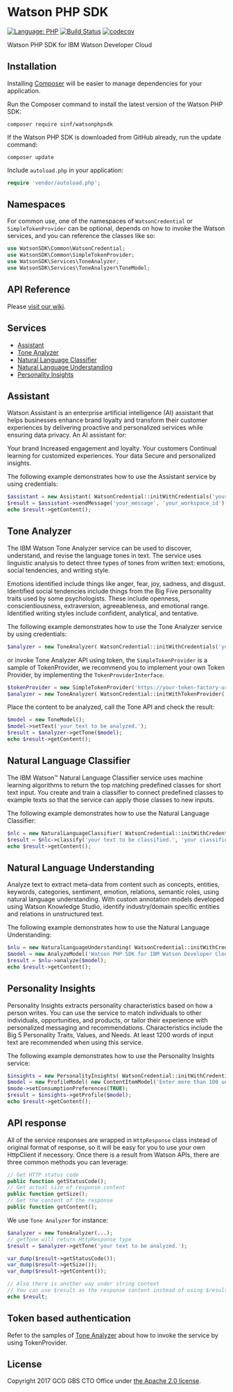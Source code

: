 # Watson PHP SDK

[![Language: PHP](https://img.shields.io/badge/php-5.6+-orange.svg?style=flat)](http://php.net/)
[![Build Status](https://travis-ci.org/CognitiveBuild/WatsonPHPSDK.svg?branch=master)](https://travis-ci.org/CognitiveBuild/WatsonPHPSDK)
[![codecov](https://codecov.io/gh/CognitiveBuild/WatsonPHPSDK/branch/master/graph/badge.svg)](https://codecov.io/gh/CognitiveBuild/WatsonPHPSDK)

Watson PHP SDK for IBM Watson Developer Cloud

## Installation

Installing [Composer](http://getcomposer.org) will be easier to manage dependencies for your application.

Run the Composer command to install the latest version of the Watson PHP SDK:

```shell
composer require sinf/watsonphpsdk
```

If the Watson PHP SDK is downloaded from GitHub already, run the update command:
```shell
composer update
```

Include `autoload.php` in your application:

```php
require 'vendor/autoload.php';
```

## Namespaces
For common use, one of the namespaces of `WatsonCredential` or `SimpleTokenProvider` can be optional, depends on how to invoke the Watson services, and you can reference the classes like so:

```php
use WatsonSDK\Common\WatsonCredential;
use WatsonSDK\Common\SimpleTokenProvider;
use WatsonSDK\Services\ToneAnalyzer;
use WatsonSDK\Services\ToneAnalyzer\ToneModel;
```

## API Reference
Please [visit our wiki](https://github.com/CognitiveBuild/WatsonPHPSDK/wiki).

## Services
* [Assistant](#assistant)
* [Tone Analyzer](#tone-analyzer)
* [Natural Language Classifier](#natural-language-classifier)
* [Natural Language Understanding](#natural-language-understanding)
* [Personality Insights](#personality-insights)

## Assistant
Watson Assistant is an enterprise artificial intelligence (AI) assistant that helps businesses enhance brand loyalty and transform their customer experiences by delivering proactive and personalized services while ensuring data privacy. An AI assistant for: 

Your brand
Increased engagement and loyalty. 
Your customers
Continual learning for customized experiences. 
Your data
Secure and personalized insights.


The following example demonstrates how to use the Assistant service by using credentials:

```php
$assistant = new Assistant( WatsonCredential::initWithCredentials('your_username', 'your_password') );
$result = $assistant->sendMessage('your_message', 'your_workspace_id');
echo $result->getContent();
```

## Tone Analyzer
The IBM Watson Tone Analyzer service can be used to discover, understand, and revise the language tones in text. The service uses linguistic analysis to detect three types of tones from written text: emotions, social tendencies, and writing style.

Emotions identified include things like anger, fear, joy, sadness, and disgust. Identified social tendencies include things from the Big Five personality traits used by some psychologists. These include openness, conscientiousness, extraversion, agreeableness, and emotional range. Identified writing styles include confident, analytical, and tentative.

The following example demonstrates how to use the Tone Analyzer service by using credentials:

```php
$analyzer = new ToneAnalyzer( WatsonCredential::initWithCredentials('your_username', 'your_password') );
```

or invoke Tone Analyzer API using token, the `SimpleTokenProvider` is a sample of TokenProvider, we recommend you to implement your own Token Provider, by implementing the `TokenProviderInterface`.

```php
$tokenProvider = new SimpleTokenProvider('https://your-token-factory-url');
$analyzer = new ToneAnalyzer( WatsonCredential::initWithTokenProvider( $tokenProvider ) );
```

Place the content to be analyzed, call the Tone API and check the result: 

```php
$model = new ToneModel();
$model->setText('your text to be analyzed.');
$result = $analyzer->getTone($model);
echo $result->getContent();
```

## Natural Language Classifier
The IBM Watson™ Natural Language Classifier service uses machine learning algorithms to return the top matching predefined classes for short text input. You create and train a classifier to connect predefined classes to example texts so that the service can apply those classes to new inputs.

The following example demonstrates how to use the Natural Language Classifier:

```php
$nlc = new NaturalLanguageClassifier( WatsonCredential::initWithCredentials('your_username', 'your_password') );
$result = $nlc->classify('your text to be classified.', 'your classifier id');
echo $result->getContent();
```

## Natural Language Understanding
Analyze text to extract meta-data from content such as concepts, entities, keywords, categories, sentiment, emotion, relations, semantic roles, using natural language understanding. With custom annotation models developed using Watson Knowledge Studio, identify industry/domain specific entities and relations in unstructured text.

The following example demonstrates how to use the Natural Language Understanding:

```php
$nlu = new NaturalLanguageUnderstanding( WatsonCredential::initWithCredentials('your_username', 'your_password') );
$model = new AnalyzeModel('Watson PHP SDK for IBM Watson Developer Cloud.', [ 'keywords' => [ 'limit' => 5 ] ]);
$result = $nlu->analyze($model);
echo $result->getContent();
```

## Personality Insights
Personality Insights extracts personality characteristics based on how a person writes. You can use the service to match individuals to other individuals, opportunities, and products, or tailor their experience with personalized messaging and recommendations. Characteristics include the Big 5 Personality Traits, Values, and Needs. At least 1200 words of input text are recommended when using this service.

The following example demonstrates how to use the Personality Insights service:

```php
$insights = new PersonalityInsights( WatsonCredential::initWithCredentials('your_username', 'your_password') );
$model = new ProfileModel( new ContentItemModel('Enter more than 100 unique words here...'));
$mode->setConsumptionPreferences(TRUE);
$result = $insights->getProfile($model);
echo $result->getContent();
```

## API response
All of the service responses are wrapped in `HttpResponse` class instead of original format of response, so it will be easy for you to use your own HttpClient if necessory.
Once there is a result from Watson APIs, there are three common methods you can leverage:

```php
// Get HTTP status code
public function getStatusCode();
// Get actual size of response content
public function getSize();
// Get the content of the response
public function getContent();
```

We use `Tone Analyzer` for instance:

```php
$analyzer = new ToneAnalyzer(...);
// getTone will return HttpResponse type
$result = $analyzer->getTone('your text to be analyzed.');

var_dump($result->getStatusCode());
var_dump($result->getSize());
var_dump($result->getContent());

// Also there is another way under string context
// You can use $result as the response content instead of using $result->getContent();.
echo $result;
```

## Token based authentication
Refer to the samples of [Tone Analyzer](#tone-analyzer) about how to invoke the service by using TokenProvider.

## License
Copyright 2017 GCG GBS CTO Office under [the Apache 2.0 license](LICENSE).

